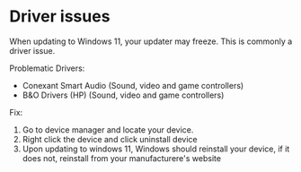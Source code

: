 # Driver issues

When updating to Windows 11, your updater may freeze. This is commonly a driver issue.

Problematic Drivers:
* Conexant Smart Audio (Sound, video and game controllers)
* B&O Drivers (HP) (Sound, video and game controllers)

Fix:
1. Go to device manager and locate your device. 
2. Right click the device and click uninstall device
3. Upon updating to windows 11, Windows should reinstall your device, if it does not, reinstall from your manufacturere's website
